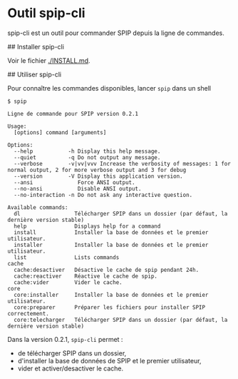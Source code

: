 # Outil spip-cli

spip-cli est un outil pour commander SPIP depuis la ligne de commandes.

## Installer spip-cli

Voir le fichier [./INSTALL.md](INSTALL.md).

## Utiliser spip-cli

Pour connaître les commandes disponibles, lancer `spip` dans un shell

```
$ spip

Ligne de commande pour SPIP version 0.2.1

Usage:
  [options] command [arguments]

Options:
  --help           -h Display this help message.
  --quiet          -q Do not output any message.
  --verbose        -v|vv|vvv Increase the verbosity of messages: 1 for normal output, 2 for more verbose output and 3 for debug
  --version        -V Display this application version.
  --ansi              Force ANSI output.
  --no-ansi           Disable ANSI output.
  --no-interaction -n Do not ask any interactive question.

Available commands:
  dl                 Télécharger SPIP dans un dossier (par défaut, la dernière version stable)
  help               Displays help for a command
  install            Installer la base de données et le premier utilisateur.
  installer          Installer la base de données et le premier utilisateur.
  list               Lists commands
cache
  cache:desactiver   Désactive le cache de spip pendant 24h.
  cache:reactiver    Réactive le cache de spip.
  cache:vider        Vider le cache.
core
  core:installer     Installer la base de données et le premier utilisateur.
  core:preparer      Préparer les fichiers pour installer SPIP correctement.
  core:telecharger   Télécharger SPIP dans un dossier (par défaut, la dernière version stable)
```

Dans la version 0.2.1, `spip-cli` permet :

* de télécharger SPIP dans un dossier,
* d'installer la base de données de SPIP et le premier utilisateur,
* vider et activer/desactiver le cache.
